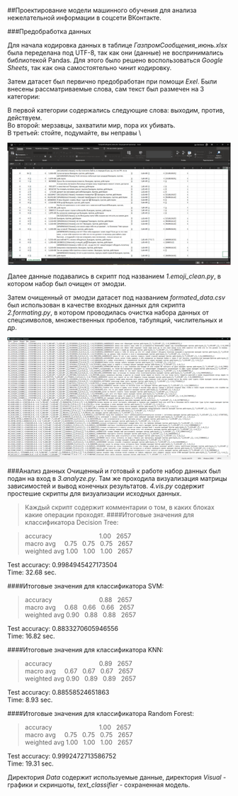 ##Проектирование модели машинного обучения для анализа нежелательной информации в соцсети ВКонтакте.

###Предобработка данных

Для начала кодировка данных в таблице *ГазпромСообщения_июнь.xlsx* была переделана под UTF-8,
так как они (данные) не воспринимались библиотекой Pandas. Для этого было решено воспользоваться 
*Google Sheets*, так как она самостоятельно чинит кодировку.

Затем датасет был первично предобработан при помощи *Exel*. Были внесены рассматриваемые слова, 
сам текст был размечен на 3 категории: 

В первой категории содержались следующие слова: выходим, против, действуем. \
Во второй: мерзавцы, захватили мир, пора их убивать. \
В третьей: стойте, подумайте, вы неправы \

![Laveled_dataset](visual/non_formated_dataset.png)

Далее данные подавались в скрипт под названием *1.emoji_clean.py*, в котором набор был очищен от эмодзи.

Затем очищенный от эмодзи датасет под названием *formated_data.csv* был использован в качестве входных данных для скрипта *2.formating.py*, в котором проводилась очистка набора данных от спецсимволов, множественных пробелов, табуляций, числительных и др.

![Formated_dataset](visual/totallyformated.png)

###Анализ данных
Очищенный и готовый к работе набор данных был подан на вход в *3.analyze.py*. Там же проходила визуализация матрицы зависимостей и вывод конечных результатов. *4.vis.py* содержит простешие скрипты для визуализации исходных данных.
   
>Каждый скрипт содержит комментарии о том, в каких блоках какие операции проходят. 
####Итоговые значения для классификатора Decision Tree:

>accuracy                           1.00   2657 \
macro avg     0.75   0.75   0.75   2657 \
weighted avg 1.00   1.00   1.00   2657

Test accuracy: 0.9984945427173504 \
Time: 32.68 sec.


####Итоговые значения для классификатора SVM:

>accuracy                           0.88   2657 \
macro avg     0.68   0.66   0.66   2657 \
weighted avg 0.90   0.88   0.88   2657

Test accuracy: 0.8833270605946556 \
Time: 16.82 sec.


####Итоговые значения для классификатора KNN:

>accuracy                           0.89   2657 \
macro avg     0.67   0.67   0.67   2657 \
weighted avg 0.90   0.89   0.89   2657 

Test accuracy: 0.88558524651863 \
Time: 8.93 sec.


####Итоговые значения для классификатора Random Forest:

>accuracy                           1.00   2657 \
macro avg     0.75   0.75   0.75   2657 \
weighted avg 1.00   1.00   1.00   2657

Test accuracy: 0.9992472713586752 \
Time: 19.31 sec.

Директория *Data* содержит используемые данные, директория *Visual* - графики и скриншоты, *text_classifier* - сохраненная модель.